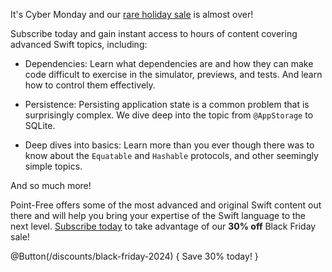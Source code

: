 It's Cyber Monday and our [rare holiday sale](/discounts/black-friday-2024) is almost over!

Subscribe today and gain instant access to hours of content covering advanced Swift topics,
including:

  * Dependencies: Learn what dependencies are and how they can make code difficult to exercise in
    the simulator, previews, and tests. And learn how to control them effectively.

  * Persistence: Persisting application state is a common problem that is surprisingly complex. We
    dive deep into the topic from `@AppStorage` to SQLite.
    
  * Deep dives into basics: Learn more than you ever though there was to know about the `Equatable`
    and `Hashable` protocols, and other seemingly simple topics.

And so much more!

Point-Free offers some of the most advanced and original Swift content out there and will help you
bring your expertise of the Swift language to the next level.
[Subscribe today](/discounts/black-friday-2024) to take advantage of our **30% off** Black Friday
sale!

@Button(/discounts/black-friday-2024) {
  Save 30% today!
}
